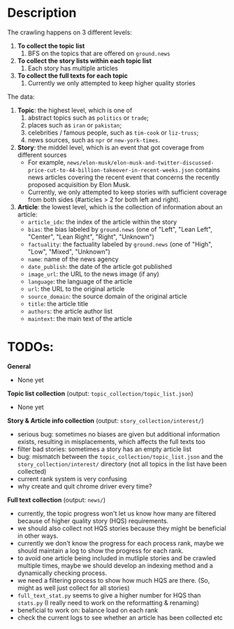 # Description

The crawling happens on 3 different levels:
1. **To collect the topic list**
   1. BFS on the topics that are offered on `ground.news`
2. **To collect the story lists within each topic list**
   1. Each story has multiple articles 
3. **To collect the full texts for each topic**
   1. Currently we only attempted to keep higher quality stories

The data:
1. **Topic**: the highest level, which is one of
   1. abstract topics such as `politics` or `trade`; 
   2. places such as `iran` or `pakistan`; 
   3. celebrities / famous people, such as `tim-cook` or `liz-truss`; 
   4. news sources, such as `npr` or `new-york-times`.
2. **Story**: the middel level, which is an event that got coverage from different sources
    * For example, `news/elon-musk/elon-musk-and-twitter-discussed-price-cut-to-44-billion-takeover-in-recent-weeks.json` contains news articles covering the recent event that concerns the recently proposed acquisition by Elon Musk.
    * Currently, we only attempted to keep stories with sufficient coverage from both sides (#articles > 2 for both left and right).
3. **Article**: the lowest level, which is the collection of information about an article:
   * `article_idx`: the index of the article within the story
   * `bias`: the bias labeled by `ground.news` (one of "Left", "Lean Left", "Center", "Lean Right", "Right", "Unknown")
   * `factuality`: the factuality labeled by `ground.news` (one of "High", "Low", "Mixed", "Unknown")
   * `name`: name of the news agency
   * `date_publish`: the date of the article got published
   * `image_url`: the URL to the news image (if any)
   * `language`: the language of the article
   * `url`: the URL to the original article
   * `source_domain`: the source domain of the original article
   * `title`: the article title
   * `authors`: the article author list
   * `maintext`: the main text of the article


# TODOs:
**General**
* None yet

**Topic list collection** (output: `topic_collection/topic_list.json`)
* None yet

**Story & Article info collection** (output: `story_collection/interest/`)
* serious bug: sometimes no biases are given but additional information exists, resulting in misplacements, which affects the full texts too
* filter bad stories: sometimes a story has an empty article list
* bug: mismatch between the `topic_collection/topic_list.json` and the `story_collection/interest/` directory (not all topics in the list have been collected)
* current rank system is very confusing
* why create and quit chrome driver every time?

**Full text collection** (output: `news/`)
* currently, the topic progress won't let us know how many are filtered because of higher quality story (HQS) requirements.
* we should also collect not HQS stories because they might be beneficial in other ways.
* currently we don't know the progress for each process rank, maybe we should maintain a log to show the progress for each rank.
* to avoid one article being included in mutliple stories and be crawled multiple times, maybe we should develop an indexing method and a dynamically checking process.
* we need a filtering process to show how much HQS are there. (So, might as well just collect for all stories)
* `full_text_stat.py` seems to give a higher number for HQS than `stats.py` (I really need to work on the reformatting & renaming)
* beneficial to work on: balance load on each rank
* check the current logs to see whether an article has been collected etc
